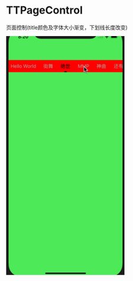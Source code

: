 # TTPageControl
页面控制(title颜色及字体大小渐变，下划线长度改变)

<img src="https://github.com/ClaudeLi/TTPageControl/blob/master/Untitled.gif?raw=true" width="320"><br/>
